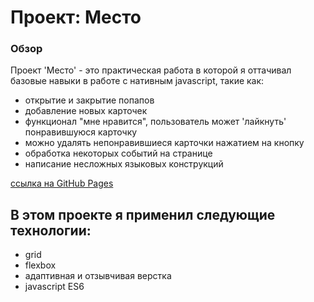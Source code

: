 # Проект: Место

### Обзор
Проект 'Место' - это практическая работа в которой я оттачивал базовые навыки в работе с нативным javascript, такие как:
- открытие и закрытие попапов
- добавление новых карточек
- функционал "мне нравится", пользователь может 'лайкнуть' понравившуюся карточку
- можно удалять непонравившиеся карточки нажатием на кнопку
- обработка некоторых событий на странице
- написание несложных языковых конструкций

[ссылка на GitHub Pages](https://kareivis96.github.io/mesto/)

## В этом проекте я применил следующие технологии:
- grid
- flexbox
- адаптивная и отзывчивая верстка
- javascript ES6
